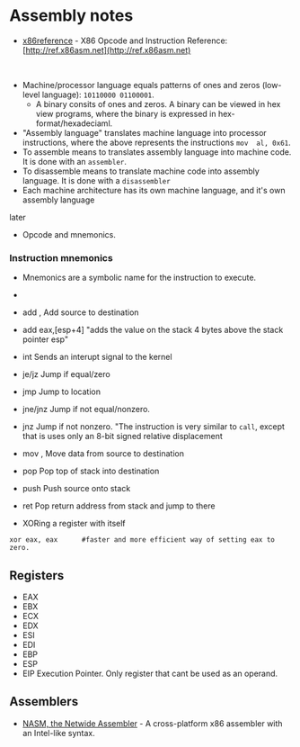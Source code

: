 # Assembly notes

- [x86reference](https://github.com/Barebit/x86reference) - X86 Opcode and Instruction Reference: [http://ref.x86asm.net](http://ref.x86asm.net)

<br>

- Machine/processor language equals patterns of ones and zeros (low-level language): `10110000 01100001`.
  - A binary consits of ones and zeros. A binary can be viewed in hex view programs, where the binary is expressed in hex-format/hexadeciaml.
- "Assembly language" translates machine language into processor instructions, where the above represents the instructions `mov  al, 0x61`. 
- To assemble means to translates assembly language into machine code. It is done with an `assembler`.
- To disassemble means to translate machine code into assembly language. It is done with a `disassembler`
- Each machine architecture has its own machine language, and it's own assembly language

later
- Opcode and mnemonics.

### Instruction mnemonics
- Mnemonics are a symbolic name for the instruction to execute.
- <operation> <list of arguments>
- add    <source>, <destination>     Add source to destination
- add eax,[esp+4]                 "adds the value on the stack 4 bytes above the stack pointer esp"
- int                                Sends an interupt signal to the kernel

- je/jz  <location>                  Jump if equal/zero
- jmp    <location>                  Jump to location
- jne/jnz <location>                 Jump if not equal/nonzero.
- jnz <location> Jump if not nonzero. "The instruction is very similar to `call`, except that is uses only an 8-bit signed relative displacement
- mov    <source>, <destination>     Move data from source to destination
- pop    <destination>               Pop top of stack into destination
- push   <source>                    Push source onto stack
- ret                                Pop return address from stack and jump to there

- XORing a register with itself
````
xor eax, eax      #faster and more efficient way of setting eax to zero. 
````

## Registers
- EAX
- EBX
- ECX
- EDX
- ESI
- EDI
- EBP
- ESP
- EIP   Execution Pointer. Only register that cant be used as an operand.

## Assemblers
- [NASM, the Netwide Assembler](https://github.com/netwide-assembler/nasm) - A cross-platform x86 assembler with an Intel-like syntax.

  

